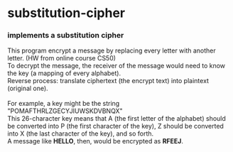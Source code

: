 # substitution-cipher
### implements a substitution cipher
This program encrypt a message by replacing every letter with another letter. (HW from online course CS50) </br>
To decrypt the message, the receiver of the message would need to know the key (a mapping of every alphabet). </br>
Reverse process: translate ciphertext (the encrypt text) into plaintext (original one). </br>
</br>
For example, a key might be the string "POMAFTHRLZGECYJIUWSKDVBNQX"</br>
This 26-character key means that A (the first letter of the alphabet) should be converted into P (the first character of the key), Z should be converted into X (the last character of the key), and so forth.</br>
A message like **HELLO**, then, would be encrypted as **RFEEJ**.
